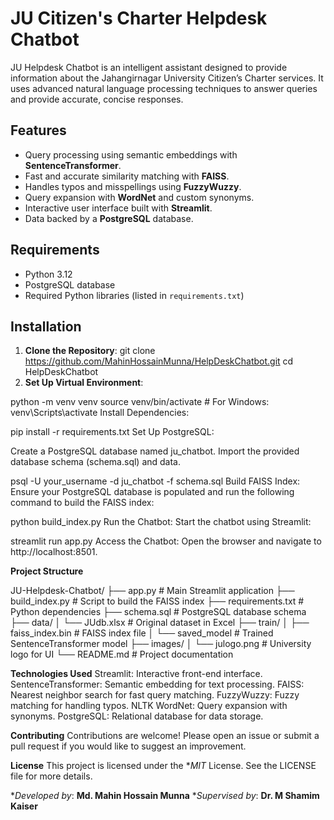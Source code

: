 # JU Citizen's Charter Helpdesk Chatbot

JU Helpdesk Chatbot is an intelligent assistant designed to provide information about the Jahangirnagar University Citizen’s Charter services. It uses advanced natural language processing techniques to answer queries and provide accurate, concise responses.

## Features

- Query processing using semantic embeddings with **SentenceTransformer**.
- Fast and accurate similarity matching with **FAISS**.
- Handles typos and misspellings using **FuzzyWuzzy**.
- Query expansion with **WordNet** and custom synonyms.
- Interactive user interface built with **Streamlit**.
- Data backed by a **PostgreSQL** database.

## Requirements

- Python 3.12
- PostgreSQL database
- Required Python libraries (listed in `requirements.txt`)

## Installation

1. **Clone the Repository**:
   git clone https://github.com/MahinHossainMunna/HelpDeskChatbot.git
   cd HelpDeskChatbot
2. **Set Up Virtual Environment**:

python -m venv venv
source venv/bin/activate  # For Windows: venv\Scripts\activate
Install Dependencies:

pip install -r requirements.txt
Set Up PostgreSQL:

Create a PostgreSQL database named ju_chatbot.
Import the provided database schema (schema.sql) and data.

psql -U your_username -d ju_chatbot -f schema.sql
Build FAISS Index: Ensure your PostgreSQL database is populated and run the following command to build the FAISS index:


python build_index.py
Run the Chatbot: Start the chatbot using Streamlit:


streamlit run app.py
Access the Chatbot: Open the browser and navigate to http://localhost:8501.

**Project Structure**

JU-Helpdesk-Chatbot/
├── app.py                 # Main Streamlit application
├── build_index.py         # Script to build the FAISS index
├── requirements.txt       # Python dependencies
├── schema.sql             # PostgreSQL database schema
├── data/
│   └── JUdb.xlsx          # Original dataset in Excel
├── train/
│   ├── faiss_index.bin    # FAISS index file
│   └── saved_model        # Trained SentenceTransformer model
├── images/
│   └── julogo.png         # University logo for UI
└── README.md              # Project documentation

**Technologies Used**
Streamlit: Interactive front-end interface.
SentenceTransformer: Semantic embedding for text processing.
FAISS: Nearest neighbor search for fast query matching.
FuzzyWuzzy: Fuzzy matching for handling typos.
NLTK WordNet: Query expansion with synonyms.
PostgreSQL: Relational database for data storage.

**Contributing**
Contributions are welcome! Please open an issue or submit a pull request if you would like to suggest an improvement.

**License**
This project is licensed under the **MIT* License. See the LICENSE file for more details.

**Developed by*: **Md. Mahin Hossain Munna**
**Supervised by*: **Dr. M Shamim Kaiser**

